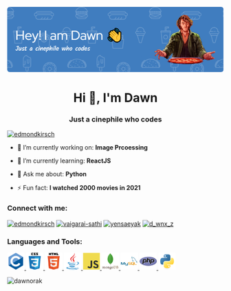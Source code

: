<!--
**dawnorak/dawnorak** is a ✨ _special_ ✨ repository because its `README.md` (this file) appears on your GitHub profile.
-->
![alt text](github-header-image.png)

<h1 align="center">Hi 👋, I'm Dawn</h1>
<h3 align="center">Just a cinephile who codes</h3>

<p align="left"> <a href="https://twitter.com/edmondkirsch" target="blank"><img src="https://img.shields.io/twitter/follow/edmondkirsch?logo=twitter&style=for-the-badge" alt="edmondkirsch" /></a> </p>

- 🔭 I’m currently working on: **Image Prcoessing**

- 🌱 I’m currently learning: **ReactJS**

- 💬 Ask me about: **Python**

- ⚡ Fun fact: **I watched 2000 movies in 2021**

<h3 align="left">Connect with me:</h3>
<p align="left">
<a href="https://twitter.com/edmondkirsch" target="blank"><img align="center" src="https://raw.githubusercontent.com/rahuldkjain/github-profile-readme-generator/master/src/images/icons/Social/twitter.svg" alt="edmondkirsch" height="30" width="40" /></a>
<a href="https://linkedin.com/in/vaigarai-sathi" target="blank"><img align="center" src="https://raw.githubusercontent.com/rahuldkjain/github-profile-readme-generator/master/src/images/icons/Social/linked-in-alt.svg" alt="vaigarai-sathi" height="30" width="40" /></a>
<a href="https://fb.com/yensaeyak" target="blank"><img align="center" src="https://raw.githubusercontent.com/rahuldkjain/github-profile-readme-generator/master/src/images/icons/Social/facebook.svg" alt="yensaeyak" height="30" width="40" /></a>
<a href="https://instagram.com/d_wnx_z" target="blank"><img align="center" src="https://raw.githubusercontent.com/rahuldkjain/github-profile-readme-generator/master/src/images/icons/Social/instagram.svg" alt="d_wnx_z" height="30" width="40" /></a>
</p>

<h3 align="left">Languages and Tools:</h3>
<p align="left"> <a href="https://www.cprogramming.com/" target="_blank" rel="noreferrer"> <img src="https://raw.githubusercontent.com/devicons/devicon/master/icons/c/c-original.svg" alt="c" width="40" height="40"/> </a> <a href="https://www.w3schools.com/css/" target="_blank" rel="noreferrer"> <img src="https://raw.githubusercontent.com/devicons/devicon/master/icons/css3/css3-original-wordmark.svg" alt="css3" width="40" height="40"/> </a> <a href="https://www.w3.org/html/" target="_blank" rel="noreferrer"> <img src="https://raw.githubusercontent.com/devicons/devicon/master/icons/html5/html5-original-wordmark.svg" alt="html5" width="40" height="40"/> </a> <a href="https://www.java.com" target="_blank" rel="noreferrer"> <img src="https://raw.githubusercontent.com/devicons/devicon/master/icons/java/java-original.svg" alt="java" width="40" height="40"/> </a> <a href="https://developer.mozilla.org/en-US/docs/Web/JavaScript" target="_blank" rel="noreferrer"> <img src="https://raw.githubusercontent.com/devicons/devicon/master/icons/javascript/javascript-original.svg" alt="javascript" width="40" height="40"/> </a> <a href="https://www.mongodb.com/" target="_blank" rel="noreferrer"> <img src="https://raw.githubusercontent.com/devicons/devicon/master/icons/mongodb/mongodb-original-wordmark.svg" alt="mongodb" width="40" height="40"/> </a> <a href="https://www.mysql.com/" target="_blank" rel="noreferrer"> <img src="https://raw.githubusercontent.com/devicons/devicon/master/icons/mysql/mysql-original-wordmark.svg" alt="mysql" width="40" height="40"/> </a> <a href="https://www.php.net" target="_blank" rel="noreferrer"> <img src="https://raw.githubusercontent.com/devicons/devicon/master/icons/php/php-original.svg" alt="php" width="40" height="40"/> </a> <a href="https://www.python.org" target="_blank" rel="noreferrer"> <img src="https://raw.githubusercontent.com/devicons/devicon/master/icons/python/python-original.svg" alt="python" width="40" height="40"/> </a> </p>

<p><img align="left" src="https://github-readme-stats.vercel.app/api/top-langs?username=dawnorak&show_icons=true&locale=en&layout=compact&theme=prussian" alt="dawnorak" /></p>

